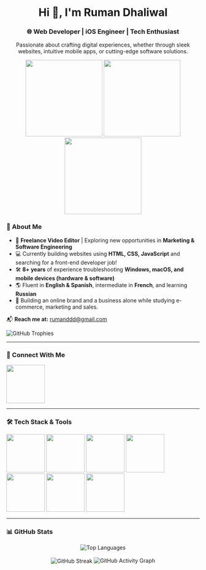 <h1 align="center">Hi 👋, I'm Ruman Dhaliwal</h1>
<h3 align="center">🌐 Web Developer | iOS Engineer | Tech Enthusiast</h3>

<p align="center">
  Passionate about crafting digital experiences, whether through sleek websites, intuitive mobile apps, or cutting-edge software solutions.
</p>

<div align="center">
  <img src="https://user-images.githubusercontent.com/74038190/213866269-5d00981c-7c98-46d7-8a8e-16f462f15227.gif" width="200" />
  <img src="https://user-images.githubusercontent.com/74038190/213866269-5d00981c-7c98-46d7-8a8e-16f462f15227.gif" width="200" />
  <img src="https://user-images.githubusercontent.com/74038190/213866269-5d00981c-7c98-46d7-8a8e-16f462f15227.gif" width="200" />
</div>

### 🚀 About Me  

- 🎥 **Freelance Video Editor** | Exploring new opportunities in **Marketing & Software Engineering**  
- 💻 Currently building websites using **HTML, CSS, JavaScript** and searching for a front-end developer job!
- 🛠️ **8+ years** of experience troubleshooting **Windows, macOS, and mobile devices (hardware & software)**  
- 🌎 Fluent in **English & Spanish**, intermediate in **French**, and learning **Russian**
- 🧠 Building an online brand and a business alone while studying e-commerce, marketing and sales.

📬 **Reach me at:** [rumanddd@gmail.com](mailto:rumanddd@gmail.com)  

<img src="https://github-profile-trophy.vercel.app/?username=rumanddd&no-frame=true&rank=-?&column=-1&no-bg=true&theme=darkhub" alt="GitHub Trophies" />

---

### 📌 Connect With Me  
<p align="left">
  <a href="https://www.linkedin.com/in/rumanddd/" target="_blank">
    <img src="https://user-images.githubusercontent.com/74038190/235294012-0a55e343-37ad-4b0f-924f-c8431d9d2483.gif" width="100">
  </a>
</p>

---

### 🛠️ Tech Stack & Tools  
<p align="left">
  <img src="https://user-images.githubusercontent.com/74038190/212257472-08e52665-c503-4bd9-aa20-f5a4dae769b5.gif" width="100">
  <img src="https://user-images.githubusercontent.com/74038190/212257468-1e9a91f1-b626-4baa-b15d-5c385dfa7ed2.gif" width="100">
  <img src="https://user-images.githubusercontent.com/74038190/212281775-b468df30-4edc-4bf8-a4ee-f52e1aaddc86.gif" width="100">
  <img src="https://user-images.githubusercontent.com/74038190/212281780-0afd9616-8310-46e9-a898-c4f5269f1387.gif" width="100">
  <img src="https://github.com/Anmol-Baranwal/Cool-GIFs-For-GitHub/assets/74038190/29fd6286-4e7b-4d6c-818f-c4765d5e39a9" width="100">
  <img src="https://github.com/Anmol-Baranwal/Cool-GIFs-For-GitHub/assets/74038190/67f477ed-6624-42da-99f0-1a7b1a16eecb" width="100">
  <img src="https://github.com/Anmol-Baranwal/Cool-GIFs-For-GitHub/assets/74038190/de038172-e903-4951-926c-755878deb0b4" width="100">
</p>


---

### 📊 GitHub Stats  
<p align="center">
  <img align="center" src="https://github-readme-stats.vercel.app/api/top-langs/?username=rumanddd&layout=compact&theme=nightowl" alt="Top Languages" />
  <br></br>
  <img align="center" src="https://github-readme-streak-stats.herokuapp.com/?user=rumanddd&theme=transparent" alt="GitHub Streak" />
  <img src="https://github-readme-activity-graph.vercel.app/graph?username=rumanddd&theme=github-dark" alt="GitHub Activity Graph" />                   
</p>
